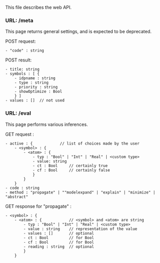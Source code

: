 This file describes the web API.

### URL: /meta

This page returns general settings, and is expected to be deprecated.

POST request:

    - "code" : string 

POST result:

    - title: string
    - symbols : [ {
        - idpname : string
        - type : string
        - priority : string
        - showOptimize : Bool
        } ]
    - values : []  // not used

### URL: /eval

This page performs various inferences.

GET request : 

    - active : {            // list of choices made by the user
        - <symbol> : {
            - <atom> : {
                - typ : "Bool" | "Int" | "Real" | <custom type>
                - value: string
                - ct : Bool     // certainly true
                - cf : Bool     // certainly false
                }  
            }
        }
    - code : string
    - method : "propagate" | ""modelexpand" | "explain" | "minimize" | "abstract"

GET response for "propagate" :

    - <symbol> : { 
        - <atom> : {            // <symbol> and <atom> are string
            - typ : "Bool" | "Int" | "Real" | <custom type>
            - value : string    // representation of the value
            - values : []       // optional
            - ct : Bool         // for Bool
            - cf : Bool         // for Bool
            - reading : string  // optional
            }
        } 









    